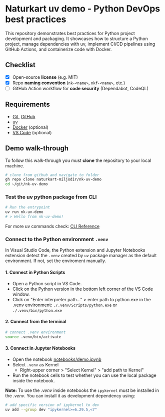 # Naturkart uv demo - Python DevOps best practices

This repository demonstrates best practices for Python project development and packaging. It showcases how to structure a Python project, manage dependencies with uv, implement CI/CD pipelines using GitHub Actions, and containerize code with Docker.

## Checklist

- [x] Open-source **license** (e.g. MIT)
- [x] Repo **naming convention** (`nk-<name>`, `nkf-<name>`, etc.)
- [ ] GitHub Action workflow for **code security** (Dependabot, CodeQL)

## Requirements

- [Git](https://git-scm.com/book/en/v2/Getting-Started-Installing-Git), [GitHub](https://github.com/)
- [uv](https://docs.astral.sh/uv/getting-started/installation/)
- [Docker](https://docs.docker.com/engine/install/) (optional)
- [VS Code](https://code.visualstudio.com/) (optional)

## Demo walk-through

To follow this walk-through you must  **clone** the repository to your local machine.

```bash
# clone from github and navigate to folder
gh repo clone naturkart-miljodir/nk-uv-demo
cd ~/git/nk-uv-demo
```

### **Test** the uv python package from CLI

```bash
# Run the entrypoint
uv run nk-uv-demo
# > Hello from nk-uv-demo!
```

For more uv commands check: [CLI Reference](https://docs.astral.sh/uv/reference/cli/)

### **Connect** to the Python environment `.venv`

In Visual Studio Code, the Python extension and Jupyter Notebooks extension detect the `.venv` created by `uv` package manager as the default environment. If not, set the enviroment manually. 

#### 1. Connect in Python Scripts

- Open a Python script in VS Code.
- Click on the Python version in the bottom left corner of the VS Code window.
- Click on "Enter interpreter path..." > enter path to python.exe in the .venv environment: `./.venv/Scripts/python.exe` or `./.venv/bin/python.exe`

#### 2. Connect from the terminal

```bash
# connect .venv environment
source .venv/bin/activate
```

#### 3. Connect in Jupyter Notebooks

- Open the notebook [notebooks/demo.ipynb](./notebooks/demo.ipynb)
- Select `.venv` as Kernel
    - Right-upper corner > "Select Kernel" > "add path to Kernel"
- Run the notebook cells to test whether you can use the local package inside the notebook. 

**Note:** To use the *.venv* inside notebooks the `ipykernel` must be installed in the *.venv*. You can install it as development dependency using: 

```bash
# add specific version of ipykernel to dev
uv add --group dev "ipykernel>=6.29.5,<7"
```
